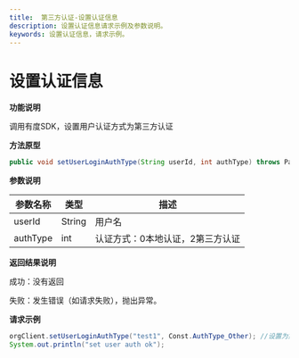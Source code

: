 ```yaml
---
title:  第三方认证-设置认证信息
description: 设置认证信息请求示例及参数说明。
keywords: 设置认证信息，请求示例。
---
```


# 设置认证信息

**功能说明**

调用有度SDK，设置用户认证方式为第三方认证

**方法原型**

```java
public void setUserLoginAuthType(String userId, int authType) throws ParamParserException, AESCryptoException, HttpRequestException;
```

**参数说明**

| 参数名称 | 类型   | 描述                             |
| -------- | ------ | -------------------------------- |
| userId   | String | 用户名                           |
| authType | int    | 认证方式：0本地认证，2第三方认证 |

**返回结果说明**

成功：没有返回

失败：发生错误（如请求失败），抛出异常。

**请求示例**

```java
orgClient.setUserLoginAuthType("test1", Const.AuthType_Other); //设置为第三方认证方式
System.out.println("set user auth ok");
```
